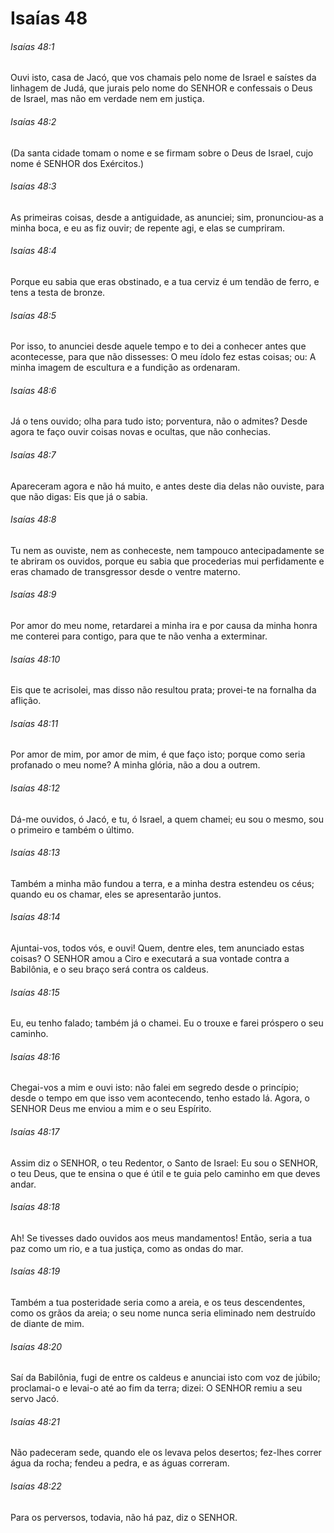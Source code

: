 # Isaías 48

###### Isaías 48:1

Ouvi isto, casa de Jacó, que vos chamais pelo nome de Israel e saístes da linhagem de Judá, que jurais pelo nome do SENHOR e confessais o Deus de Israel, mas não em verdade nem em justiça.

###### Isaías 48:2

(Da santa cidade tomam o nome e se firmam sobre o Deus de Israel, cujo nome é SENHOR dos Exércitos.)

###### Isaías 48:3

As primeiras coisas, desde a antiguidade, as anunciei; sim, pronunciou-as a minha boca, e eu as fiz ouvir; de repente agi, e elas se cumpriram.

###### Isaías 48:4

Porque eu sabia que eras obstinado, e a tua cerviz é um tendão de ferro, e tens a testa de bronze.

###### Isaías 48:5

Por isso, to anunciei desde aquele tempo e to dei a conhecer antes que acontecesse, para que não dissesses: O meu ídolo fez estas coisas; ou: A minha imagem de escultura e a fundição as ordenaram.

###### Isaías 48:6

Já o tens ouvido; olha para tudo isto; porventura, não o admites? Desde agora te faço ouvir coisas novas e ocultas, que não conhecias.

###### Isaías 48:7

Apareceram agora e não há muito, e antes deste dia delas não ouviste, para que não digas: Eis que já o sabia.

###### Isaías 48:8

Tu nem as ouviste, nem as conheceste, nem tampouco antecipadamente se te abriram os ouvidos, porque eu sabia que procederias mui perfidamente e eras chamado de transgressor desde o ventre materno.

###### Isaías 48:9

Por amor do meu nome, retardarei a minha ira e por causa da minha honra me conterei para contigo, para que te não venha a exterminar.

###### Isaías 48:10

Eis que te acrisolei, mas disso não resultou prata; provei-te na fornalha da aflição.

###### Isaías 48:11

Por amor de mim, por amor de mim, é que faço isto; porque como seria profanado o meu nome? A minha glória, não a dou a outrem.

###### Isaías 48:12

Dá-me ouvidos, ó Jacó, e tu, ó Israel, a quem chamei; eu sou o mesmo, sou o primeiro e também o último.

###### Isaías 48:13

Também a minha mão fundou a terra, e a minha destra estendeu os céus; quando eu os chamar, eles se apresentarão juntos.

###### Isaías 48:14

Ajuntai-vos, todos vós, e ouvi! Quem, dentre eles, tem anunciado estas coisas? O SENHOR amou a Ciro e executará a sua vontade contra a Babilônia, e o seu braço será contra os caldeus.

###### Isaías 48:15

Eu, eu tenho falado; também já o chamei. Eu o trouxe e farei próspero o seu caminho.

###### Isaías 48:16

Chegai-vos a mim e ouvi isto: não falei em segredo desde o princípio; desde o tempo em que isso vem acontecendo, tenho estado lá. Agora, o SENHOR Deus me enviou a mim e o seu Espírito.

###### Isaías 48:17

Assim diz o SENHOR, o teu Redentor, o Santo de Israel: Eu sou o SENHOR, o teu Deus, que te ensina o que é útil e te guia pelo caminho em que deves andar.

###### Isaías 48:18

Ah! Se tivesses dado ouvidos aos meus mandamentos! Então, seria a tua paz como um rio, e a tua justiça, como as ondas do mar.

###### Isaías 48:19

Também a tua posteridade seria como a areia, e os teus descendentes, como os grãos da areia; o seu nome nunca seria eliminado nem destruído de diante de mim.

###### Isaías 48:20

Saí da Babilônia, fugi de entre os caldeus e anunciai isto com voz de júbilo; proclamai-o e levai-o até ao fim da terra; dizei: O SENHOR remiu a seu servo Jacó.

###### Isaías 48:21

Não padeceram sede, quando ele os levava pelos desertos; fez-lhes correr água da rocha; fendeu a pedra, e as águas correram.

###### Isaías 48:22

Para os perversos, todavia, não há paz, diz o SENHOR.


